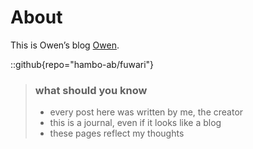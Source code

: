 # About
This is Owen’s blog [Owen](https://github.com/hambo-ab/fuwari).

::github{repo="hambo-ab/fuwari"}

> ### what should you know 
> - every post here was written by me, the creator
> - this is a journal, even if it looks like a blog
> - these pages reflect my thoughts
